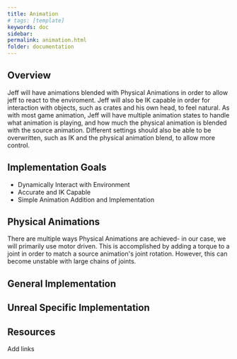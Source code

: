 ```yaml
---
title: Animation
# tags: [template]
keywords: doc
sidebar: 
permalink: animation.html
folder: documentation
---
```


## Overview

Jeff will have animations blended with Physical Animations in order to allow jeff to react to the enviroment. Jeff will also be IK capable in order for interaction with objects, such as crates and his own head, to feel natural. As with most game animation, Jeff will have multiple animation states to handle what animation is playing, and how much the physical animation is blended with the source animation. Different settings should also be able to be overwritten, such as IK and the physical animation blend, to allow more control.

## Implementation Goals

- Dynamically Interact with Environment
- Accurate and IK Capable
- Simple Animation Addition and Implementation

## Physical Animations

There are multiple ways Physical Animations are achieved- in our case, we will primarily use motor driven. This is accomplished by adding a torque to a joint in order to match a source animation's joint rotation. However, this can become unstable with large chains of joints.

[//]: # (<h3 style="color:gray">Advantages</h3>)
[//]: # (    - add sauce)
[//]: # (<h3 style="color:gray">Disadvantages</h3>)
[//]: # (    - sometimes soggy spaghetti)

## General Implementation



## Unreal Specific Implementation


## Resources

Add links
